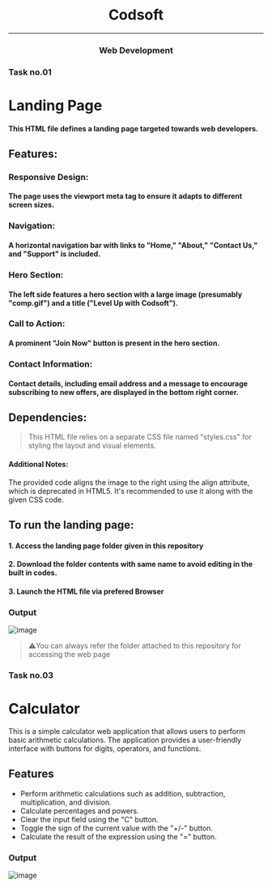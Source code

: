 <h1 align="center"> Codsoft </h1> 
<hr>

<h3 align="center">Web Development </h3>

### Task no.01

# Landing Page

#### This HTML file defines a landing page targeted towards web developers.

## Features:

### Responsive Design: 
#### The page uses the viewport meta tag to ensure it adapts to different screen sizes.
### Navigation: 
#### A horizontal navigation bar with links to "Home," "About," "Contact Us," and "Support" is included.
### Hero Section:
#### The left side features a hero section with a large image (presumably "comp.gif") and a title ("Level Up with Codsoft").
### Call to Action: 
#### A prominent "Join Now" button is present in the hero section.
### Contact Information: 
#### Contact details, including email address and a message to encourage subscribing to new offers, are displayed in the bottom right corner.


## Dependencies:

> This HTML file relies on a separate CSS file named "styles.css" for styling the layout and visual elements.

#### Additional Notes:

The provided code aligns the image to the right using the align attribute, which is deprecated in HTML5. It's recommended to use it along with the given CSS code.

## To run the landing page:


#### 1. Access the landing page folder given in this repository

#### 2. Download the folder contents with same name to avoid editing in the built in codes.

#### 3. Launch the HTML file via prefered Browser



### Output

![image](https://github.com/PSriVarshan/Codsoft_taskno1/assets/114944059/156b7fe6-78a5-4cee-99b4-a2c5febbbab7)


> ⚠️You can always refer the folder attached to this repository for accessing the web page



### Task no.03
# Calculator

This is a simple calculator web application that allows users to perform basic arithmetic calculations. The application provides a user-friendly interface with buttons for digits, operators, and functions.

## Features
* Perform arithmetic calculations such as addition, subtraction, multiplication, and division.
* Calculate percentages and powers.
* Clear the input field using the "C" button.
* Toggle the sign of the current value with the "+/-" button.
* Calculate the result of the expression using the "=" button.

### Output

![image](https://github.com/PSriVarshan/Codsoft_WebDev/assets/114944059/116e6062-ab5d-44c0-9923-01343e21ef5f)

